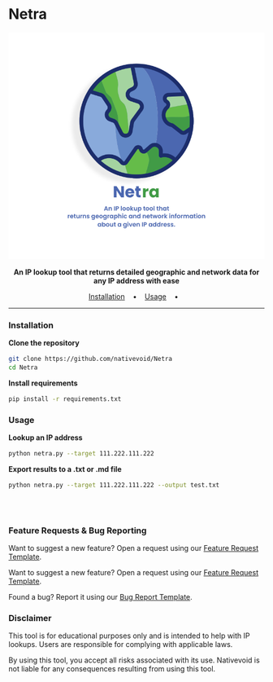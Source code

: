 # Netra

<p align="center">
  <img src="/docs/images/netra-logo.png">
</p>

<p align="center">
  <b>An IP lookup tool that returns detailed geographic and network data for any IP address with ease</b>
</p>

<p align="center">
  <a href="#installation">Installation</a>
  &nbsp;&nbsp;&nbsp;•&nbsp;&nbsp;&nbsp;
  <a href="#usage">Usage</a>
  &nbsp;&nbsp;&nbsp;•&nbsp;&nbsp;&nbsp;
</p>

---

### Installation

**Clone the repository**

```bash
git clone https://github.com/nativevoid/Netra
cd Netra
```

**Install requirements**

```bash
pip install -r requirements.txt
```

### Usage

**Lookup an IP address**

```bash
python netra.py --target 111.222.111.222
```

**Export results to a .txt or .md file**

```bash
python netra.py --target 111.222.111.222 --output test.txt
```

<br><br>
### Feature Requests & Bug Reporting

Want to suggest a new feature? Open a request using our [Feature Request Template](../.github/ISSUE_TEMPLATE/feature-request.yml).

Want to suggest a new feature? Open a request using our [Feature Request Template](../.github/ISSUE_TEMPLATE/feature-request.yml).


Found a bug? Report it using our [Bug Report Template](.github/ISSUE_TEMPLATE/bug-report.yml).



### Disclaimer

This tool is for educational purposes only and is intended to help with IP lookups. Users are responsible for complying with applicable laws.

By using this tool, you accept all risks associated with its use. Nativevoid is not liable for any consequences resulting from using this tool.


